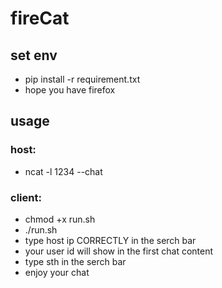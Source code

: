 # fireCat

## set env
* pip install -r requirement.txt
* hope you have firefox

## usage
### host:
* ncat -l 1234 --chat
### client: 
* chmod +x run.sh
* ./run.sh
* type host ip CORRECTLY in the serch bar
* your user id will show in the first chat content
* type sth in the serch bar
* enjoy your chat
  